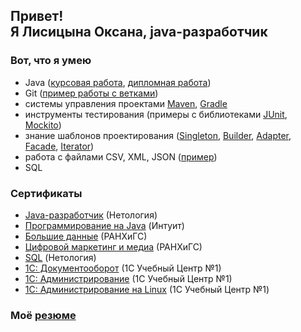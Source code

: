 ## Привет!</br>Я Лисицына Оксана, java-разработчик


### Вот, что я умею

* Java ([курсовая работа](https://github.com/OksanaLisitsyna/java-ConverterToTextGraphics), [дипломная работа](https://github.com/OksanaLisitsyna/Task-Manager))
* Git ([пример работы с ветками](https://github.com/OksanaLisitsyna/NeuroStartUp-merge))
* системы управления проектами [Maven](https://github.com/OksanaLisitsyna/Multi-module-Project--Maven), [Gradle](https://github.com/OksanaLisitsyna/Multi-module-Project--Gradle)
* инструменты тестирования (примеры с библиотеками [JUnit](https://github.com/OksanaLisitsyna/PopulationCensusWithTests), [Mockito](https://github.com/OksanaLisitsyna/geo-service))
* знание шаблонов проектирования ([Singleton](https://github.com/OksanaLisitsyna/Logger_Singleton), [Builder](https://github.com/OksanaLisitsyna/Person_Builder), [Adapter](https://github.com/OksanaLisitsyna/Calculator-Adapter), [Facade](https://github.com/OksanaLisitsyna/BinaryFacade), [Iterator](https://github.com/OksanaLisitsyna/Iterator))
* работа с файлами CSV, XML, JSON ([пример](https://github.com/OksanaLisitsyna/CSV_and_XML_to_JSON))
* SQL

### Сертификаты

* [Java-разработчик](https://github.com/OksanaLisitsyna/OksanaLisitsyna/blob/main/certificate%20(java).pdf) (Нетология)
* [Программирование на Java](https://github.com/OksanaLisitsyna/OksanaLisitsyna/blob/main/certificate_intuit(java).pdf) (Интуит)
* [Большие данные](https://github.com/OksanaLisitsyna/OksanaLisitsyna/blob/main/certificate%20(big_data).pdf) (РАНХиГС)
* [Цифровой маркетинг и медиа](https://github.com/OksanaLisitsyna/OksanaLisitsyna/blob/main/certificate%20(marketing).pdf) (РАНХиГС)
* [SQL](https://github.com/OksanaLisitsyna/OksanaLisitsyna/blob/main/certificate(SQL).pdf) (Нетология)
* [1C: Документооборот](https://github.com/OksanaLisitsyna/OksanaLisitsyna/blob/main/1c%20DO%20prof.pdf) (1С Учебный Центр №1) 
* [1C: Администрирование](https://github.com/OksanaLisitsyna/OksanaLisitsyna/blob/main/1c%20adm.pdf) (1С Учебный Центр №1)
* [1C: Администрирование на Linux](https://github.com/OksanaLisitsyna/OksanaLisitsyna/blob/main/1c%20linux.pdf) (1С Учебный Центр №1)



### Моё [резюме](https://docs.google.com/document/d/1QUNOgIrQgacuBzWofNImWFgFzu5zRRFMwSc2M8ApCpQ/edit#)
